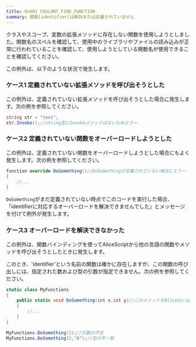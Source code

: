 ```yaml
---
title: 0x001 COULDNT_FIND_FUNCTION
summary: 関数[identifier]は無効または定義されていません
---
```


クラスやスコープ、変数の拡張メソッドに存在しない関数を使用しようとしました。関数名のスペルを確認して、使用中のライブラリやファイルの読み込みが正常に行われていることを確認して、使用しようとしている関数名が使用できることを確認してください。

この例外は、以下のような状況で発生します。

### ケース1 定義されていない拡張メソッドを呼び出そうとした

この例外は、定義されていない拡張メソッドを呼び出そうとした場合に発生します。次の例を参照してください。

```cs
string str = "text";
str.Invoke();//string型にInvokeメソッドはないためエラー
```

### ケース2 定義されていない関数をオーバーロードしようとした

この例外は、定義されていない関数をオーバーロードしようとした場合にもよく発生します。次の例を参照してください。

```cs
function override DoSomething()//DoSomethingが定義されていない場合にエラー
{
    //...
}
```

`DoSomething`がまだ定義されていない時点でこのコードを実行した場合、「identifierに対応するオーバーロードを解決できませんでした」とメッセージを付けて例外が発生します。

### ケース3 オーバーロードを解決できなかった

この例外は、関数バインディングを使ってAliceScriptから他の言語の関数やメソッドを呼び出そうとしたときに発生します。

このとき、'identifier'という名前の関数は確かに存在しますが、この関数の呼び出しには、指定された数および型の引数が指定できません。次の例を参照してください。

```cs title="Define.cs"
static class MyFunctions
{
    public static void DoSomething(int x,int y)//このメソッドをAliceScriptにバインド
    {
        //...
    }
}
```

```cs title="AliceScript"
MyFunctions.DoSomething(2);//引数の不足
MyFunctions.DoSomething(2,"A");//型の不一致
```
